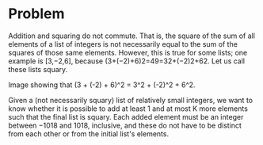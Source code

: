 # Problem

Addition and squaring do not commute. That is, the square of the sum of all elements of a list of integers is not necessarily equal to the sum of the squares of those same elements. However, this is true for some lists; one example is [3,−2,6], because (3+(−2)+6)2=49=32+(−2)2+62. Let us call these lists squary.

Image showing that (3 + (-2) + 6)^2 = 3^2 + (-2)^2 + 6^2.

Given a (not necessarily squary) list of relatively small integers, we want to know whether it is possible to add at least 1 and at most K more elements such that the final list is squary. Each added element must be an integer between −1018 and 1018, inclusive, and these do not have to be distinct from each other or from the initial list's elements.

